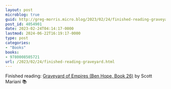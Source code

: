 ```yaml
---
layout: post
microblog: true
guid: http://greg-morris.micro.blog/2023/02/24/finished-reading-graveyard.html
post_id: 4054901
date: 2023-02-24T04:14:17-0000
lastmod: 2024-06-22T16:19:17-0000
type: post
categories:
- "Books"
books:
- 9780008505721
url: /2023/02/24/finished-reading-graveyard.html
---
```

Finished reading: [Graveyard of Empires (Ben Hope, Book 26)](https://micro.blog/books/9780008505721) by Scott Mariani 📚
